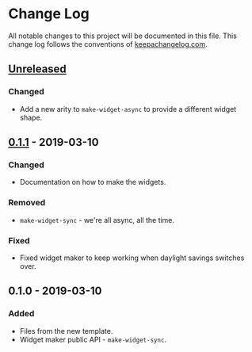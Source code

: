 # Change Log
All notable changes to this project will be documented in this file. This change log follows the conventions of [keepachangelog.com](http://keepachangelog.com/).

## [Unreleased]
### Changed
- Add a new arity to `make-widget-async` to provide a different widget shape.

## [0.1.1] - 2019-03-10
### Changed
- Documentation on how to make the widgets.

### Removed
- `make-widget-sync` - we're all async, all the time.

### Fixed
- Fixed widget maker to keep working when daylight savings switches over.

## 0.1.0 - 2019-03-10
### Added
- Files from the new template.
- Widget maker public API - `make-widget-sync`.

[Unreleased]: https://github.com/your-name/pokedex/compare/0.1.1...HEAD
[0.1.1]: https://github.com/your-name/pokedex/compare/0.1.0...0.1.1
